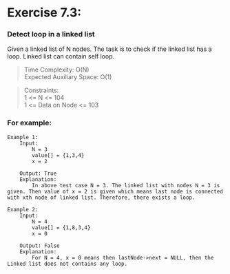 # Exercise 7.3:
### Detect loop in a linked list

Given a linked list of N nodes. The task is to check if the linked list has a loop. Linked list can contain self loop.

> Time Complexity: O(N)  
> Expected Auxiliary Space: O(1) 

> Constraints:  
1 <= N <= 104  
1 <= Data on Node <= 103

### For example:  
    Example 1:  
        Input:  
            N = 3  
            value[] = {1,3,4}  
            x = 2
          
        Output: True
        Explanation:  
            In above test case N = 3. The linked list with nodes N = 3 is given. Then value of x = 2 is given which means last node is connected with xth node of linked list. Therefore, there exists a loop.
    
    Example 2:  
        Input:  
            N = 4  
            value[] = {1,8,3,4}  
            x = 0
          
        Output: False
        Explanation:  
            For N = 4, x = 0 means then lastNode->next = NULL, then the Linked list does not contains any loop.